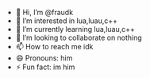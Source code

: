 - 👋 Hi, I’m @fraudk
- 👀 I’m interested in lua,luau,c++
- 🌱 I’m currently learning lua,luau,c++
- 💞️ I’m looking to collaborate on nothing
- 📫 How to reach me idk
- 😄 Pronouns: him
- ⚡ Fun fact: im him

<!---
fraudk/fraudk is a ✨ special ✨ repository because its `README.md` (this file) appears on your GitHub profile.
You can click the Preview link to take a look at your changes.
--->
